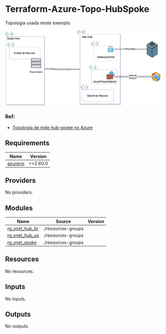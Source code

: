 # Terraform-Azure-Topo-HubSpoke
Topologia usada neste exemplo. 

![Topologia](./images/azure_hub-spoke-Page-1.jpg)

### Ref:
- [Topologia de rede hub-spoke no Azure
](https://docs.microsoft.com/pt-br/azure/architecture/reference-architectures/hybrid-networking/hub-spoke?tabs=cli)

## Requirements

| Name | Version |
|------|---------|
| <a name="requirement_azurerm"></a> [azurerm](#requirement\_azurerm) | >=2.60.0 |

## Providers

No providers.

## Modules

| Name | Source | Version |
|------|--------|---------|
| <a name="module_rg_vnet_hub_br"></a> [rg\_vnet\_hub\_br](#module\_rg\_vnet\_hub\_br) | ./resources-groups |  |
| <a name="module_rg_vnet_hub_us"></a> [rg\_vnet\_hub\_us](#module\_rg\_vnet\_hub\_us) | ./resources-groups |  |
| <a name="module_rg_vnet_spoke"></a> [rg\_vnet\_spoke](#module\_rg\_vnet\_spoke) | ./resources-groups |  |

## Resources

No resources.

## Inputs

No inputs.

## Outputs

No outputs.
